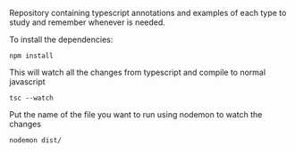 Repository containing typescript annotations and examples of each type to study and remember whenever is needed.

To install the dependencies:
```
npm install
```

This will watch all the changes from typescript and compile to normal javascript
```
tsc --watch
```

Put the name of the file you want to run using nodemon to watch the changes
```
nodemon dist/
```
